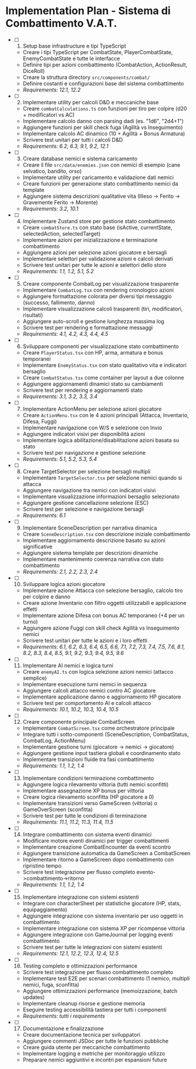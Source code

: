 # Implementation Plan - Sistema di Combattimento V.A.T.

- [ ] 1. Setup base infrastructure e tipi TypeScript
  - Creare i tipi TypeScript per CombatState, PlayerCombatState, EnemyCombatState e tutte le interfacce
  - Definire tipi per azioni combattimento (CombatAction, ActionResult, DiceRoll)
  - Creare la struttura directory `src/components/combat/`
  - Definire costanti e configurazioni base del sistema combattimento
  - _Requirements: 12.1, 12.2_

- [ ] 2. Implementare utility per calcoli D&D e meccaniche base
  - Creare `combatCalculations.ts` con funzioni per tiro per colpire (d20 + modificatori vs AC)
  - Implementare calcolo danno con parsing dadi (es. "1d6", "2d4+1")
  - Aggiungere funzioni per skill check fuga (Agilità vs Inseguimento)
  - Implementare calcolo AC dinamico (10 + Agilità + Bonus Armatura)
  - Scrivere test unitari per tutti i calcoli D&D
  - _Requirements: 6.2, 6.3, 9.1, 9.2, 12.1_

- [ ] 3. Creare database nemici e sistema caricamento
  - Creare il file `src/data/enemies.json` con nemici di esempio (cane selvatico, bandito, orso)
  - Implementare utility per caricamento e validazione dati nemici
  - Creare funzioni per generazione stato combattimento nemici da template
  - Aggiungere sistema descrizioni qualitative vita (Illeso -> Ferito -> Gravemente Ferito -> Morente)
  - _Requirements: 3.2, 10.1_

- [ ] 4. Implementare Zustand store per gestione stato combattimento
  - Creare `combatStore.ts` con stato base (isActive, currentState, selectedAction, selectedTarget)
  - Implementare azioni per inizializzazione e terminazione combattimento
  - Aggiungere azioni per selezione azioni giocatore e bersagli
  - Implementare selettori per validazione azioni e calcoli derivati
  - Scrivere test unitari per tutte le azioni e selettori dello store
  - _Requirements: 1.1, 1.2, 5.1, 5.2_

- [ ] 5. Creare componente CombatLog per visualizzazione trasparente
  - Implementare `CombatLog.tsx` con rendering cronologico azioni
  - Aggiungere formattazione colorata per diversi tipi messaggio (successo, fallimento, danno)
  - Implementare visualizzazione calcoli trasparenti (tiri, modificatori, risultati)
  - Aggiungere auto-scroll e gestione lunghezza massima log
  - Scrivere test per rendering e formattazione messaggi
  - _Requirements: 4.1, 4.2, 4.3, 4.4, 4.5_

- [ ] 6. Sviluppare componenti per visualizzazione stato combattimento
  - Creare `PlayerStatus.tsx` con HP, arma, armatura e bonus temporanei
  - Implementare `EnemyStatus.tsx` con stato qualitativo vita e indicatori bersaglio
  - Creare `CombatStatus.tsx` come container per layout a due colonne
  - Aggiungere aggiornamenti dinamici stato su cambiamenti
  - Scrivere test per rendering e aggiornamenti stato
  - _Requirements: 3.1, 3.2, 3.3, 3.4_

- [ ] 7. Implementare ActionMenu per selezione azioni giocatore
  - Creare `ActionMenu.tsx` con le 4 azioni principali (Attacca, Inventario, Difesa, Fuggi)
  - Implementare navigazione con W/S e selezione con Invio
  - Aggiungere indicatori visivi per disponibilità azioni
  - Implementare logica abilitazione/disabilitazione azioni basata su stato
  - Scrivere test per navigazione e gestione selezione
  - _Requirements: 5.1, 5.2, 5.3, 5.4_

- [ ] 8. Creare TargetSelector per selezione bersagli multipli
  - Implementare `TargetSelector.tsx` per selezione nemici quando si attacca
  - Aggiungere navigazione tra nemici con indicatori visivi
  - Implementare visualizzazione informazioni bersaglio selezionato
  - Aggiungere gestione cancellazione selezione (ESC)
  - Scrivere test per selezione e navigazione bersagli
  - _Requirements: 6.1_

- [ ] 9. Implementare SceneDescription per narrativa dinamica
  - Creare `SceneDescription.tsx` con descrizione iniziale combattimento
  - Implementare aggiornamento descrizione basato su azioni significative
  - Aggiungere sistema template per descrizioni dinamiche
  - Implementare mantenimento coerenza narrativa con stato combattimento
  - _Requirements: 2.1, 2.2, 2.3, 2.4_

- [ ] 10. Sviluppare logica azioni giocatore
  - Implementare azione Attacca con selezione bersaglio, calcolo tiro per colpire e danno
  - Creare azione Inventario con filtro oggetti utilizzabili e applicazione effetti
  - Implementare azione Difesa con bonus AC temporaneo (+4 per un turno)
  - Aggiungere azione Fuggi con skill check Agilità vs Inseguimento nemici
  - Scrivere test unitari per tutte le azioni e i loro effetti
  - _Requirements: 6.1, 6.2, 6.3, 6.4, 6.5, 6.6, 7.1, 7.2, 7.3, 7.4, 7.5, 7.6, 8.1, 8.2, 8.3, 8.4, 8.5, 9.1, 9.2, 9.3, 9.4, 9.5, 9.6_

- [ ] 11. Implementare AI nemici e logica turni
  - Creare `enemyAI.ts` con logica selezione azioni nemici (attacco semplice)
  - Implementare esecuzione turni nemici in sequenza
  - Aggiungere calcoli attacco nemici contro AC giocatore
  - Implementare applicazione danno e aggiornamento HP giocatore
  - Scrivere test per comportamento AI e calcoli attacco
  - _Requirements: 10.1, 10.2, 10.3, 10.4, 10.5_

- [ ] 12. Creare componente principale CombatScreen
  - Implementare `CombatScreen.tsx` come orchestratore principale
  - Integrare tutti i sotto-componenti (SceneDescription, CombatStatus, CombatLog, ActionMenu)
  - Implementare gestione turni (giocatore -> nemici -> giocatore)
  - Aggiungere gestione input tastiera globali e coordinamento stato
  - Implementare transizioni fluide tra fasi combattimento
  - _Requirements: 1.1, 1.2, 1.4_

- [ ] 13. Implementare condizioni terminazione combattimento
  - Aggiungere logica rilevamento vittoria (tutti nemici sconfitti)
  - Implementare assegnazione XP bonus per vittoria
  - Creare logica rilevamento sconfitta (HP giocatore a 0)
  - Implementare transizioni verso GameScreen (vittoria) o GameOverScreen (sconfitta)
  - Scrivere test per tutte le condizioni di terminazione
  - _Requirements: 11.1, 11.2, 11.3, 11.4, 11.5_

- [ ] 14. Integrare combattimento con sistema eventi dinamici
  - Modificare motore eventi dinamici per trigger combattimenti
  - Implementare creazione CombatEncounter da eventi scontro
  - Aggiungere transizione automatica da GameScreen a CombatScreen
  - Implementare ritorno a GameScreen dopo combattimento con ripristino tempo
  - Scrivere test integrazione per flusso completo evento->combattimento->ritorno
  - _Requirements: 1.1, 1.2, 1.4_

- [ ] 15. Implementare integrazione con sistemi esistenti
  - Integrare con characterSheet per statistiche giocatore (HP, stats, equipaggiamento)
  - Aggiungere integrazione con sistema inventario per uso oggetti in combattimento
  - Implementare integrazione con sistema XP per ricompense vittoria
  - Aggiungere integrazione con GameJournal per logging eventi combattimento
  - Scrivere test per tutte le integrazioni con sistemi esistenti
  - _Requirements: 12.1, 12.2, 12.3, 12.4, 12.5_

- [ ] 16. Testing completo e ottimizzazioni performance
  - Scrivere test integrazione per flusso combattimento completo
  - Implementare test E2E per scenari combattimento (1 nemico, multipli nemici, fuga, sconfitta)
  - Aggiungere ottimizzazioni performance (memoizzazione, batch updates)
  - Implementare cleanup risorse e gestione memoria
  - Eseguire testing accessibilità tastiera per tutti i componenti
  - _Requirements: tutti i requirements_

- [ ] 17. Documentazione e finalizzazione
  - Creare documentazione tecnica per sviluppatori
  - Aggiungere commenti JSDoc per tutte le funzioni pubbliche
  - Creare guida utente per meccaniche combattimento
  - Implementare logging e metriche per monitoraggio utilizzo
  - Preparare nemici aggiuntivi e incontri per espansioni future